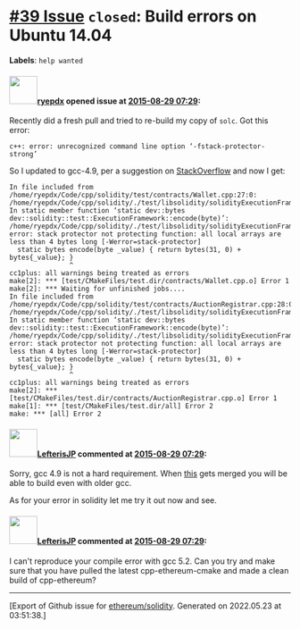 # [\#39 Issue](https://github.com/ethereum/solidity/issues/39) `closed`: Build errors on Ubuntu 14.04
**Labels**: `help wanted`


#### <img src="https://avatars.githubusercontent.com/u/691597?u=0d6444237dbaaef844a21eee7f066475396d8272&v=4" width="50">[ryepdx](https://github.com/ryepdx) opened issue at [2015-08-29 07:29](https://github.com/ethereum/solidity/issues/39):

Recently did a fresh pull and tried to re-build my copy of `solc`. Got this error:

```
c++: error: unrecognized command line option ‘-fstack-protector-strong’
```

So I updated to gcc-4.9, per a suggestion on [StackOverflow](http://askubuntu.com/questions/466651/how-do-i-use-the-latest-gcc-4-9-on-ubuntu-14-04) and now I get:

```
In file included from /home/ryepdx/Code/cpp/solidity/test/contracts/Wallet.cpp:27:0:
/home/ryepdx/Code/cpp/solidity/./test/libsolidity/solidityExecutionFramework.h: In static member function ‘static dev::bytes dev::solidity::test::ExecutionFramework::encode(byte)’:
/home/ryepdx/Code/cpp/solidity/./test/libsolidity/solidityExecutionFramework.h:137:15: error: stack protector not protecting function: all local arrays are less than 4 bytes long [-Werror=stack-protector]
  static bytes encode(byte _value) { return bytes(31, 0) + bytes{_value}; }
               ^
cc1plus: all warnings being treated as errors
make[2]: *** [test/CMakeFiles/test.dir/contracts/Wallet.cpp.o] Error 1
make[2]: *** Waiting for unfinished jobs....
In file included from /home/ryepdx/Code/cpp/solidity/test/contracts/AuctionRegistrar.cpp:28:0:
/home/ryepdx/Code/cpp/solidity/./test/libsolidity/solidityExecutionFramework.h: In static member function ‘static dev::bytes dev::solidity::test::ExecutionFramework::encode(byte)’:
/home/ryepdx/Code/cpp/solidity/./test/libsolidity/solidityExecutionFramework.h:137:15: error: stack protector not protecting function: all local arrays are less than 4 bytes long [-Werror=stack-protector]
  static bytes encode(byte _value) { return bytes(31, 0) + bytes{_value}; }
               ^
cc1plus: all warnings being treated as errors
make[2]: *** [test/CMakeFiles/test.dir/contracts/AuctionRegistrar.cpp.o] Error 1
make[1]: *** [test/CMakeFiles/test.dir/all] Error 2
make: *** [all] Error 2
```


#### <img src="https://avatars.githubusercontent.com/u/1658405?v=4" width="50">[LefterisJP](https://github.com/LefterisJP) commented at [2015-08-29 07:29](https://github.com/ethereum/solidity/issues/39#issuecomment-135960419):

Sorry, gcc 4.9 is not a hard requirement. When [this](https://github.com/ethereum/cpp-ethereum-cmake/pull/45) gets merged you will be able to build even with older gcc.

As for your error in solidity let me try it out now and see.

#### <img src="https://avatars.githubusercontent.com/u/1658405?v=4" width="50">[LefterisJP](https://github.com/LefterisJP) commented at [2015-08-29 07:29](https://github.com/ethereum/solidity/issues/39#issuecomment-135963979):

I can't reproduce your compile error with gcc 5.2. Can you try and make sure that you have pulled the latest cpp-ethereum-cmake and made a clean build of cpp-ethereum?


-------------------------------------------------------------------------------



[Export of Github issue for [ethereum/solidity](https://github.com/ethereum/solidity). Generated on 2022.05.23 at 03:51:38.]
